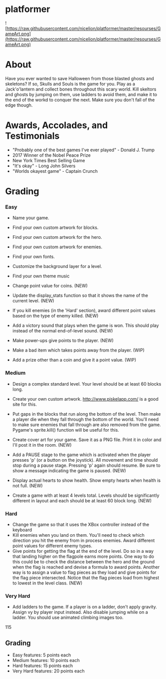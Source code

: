 # platformer

![https://raw.githubusercontent.com/nicelion/platformer/master/resourses/GameArt.png](https://raw.githubusercontent.com/nicelion/platformer/master/resourses/GameArt.png)

# About

Have you ever wanted to save Halloween from those blasted ghosts and skeletons? If so, Skulls and Souls is the game for you. Play as a 
Jack'o'lantern and collect bones throughout this scary world. Kill skeltors and ghosts by jumping on them, use ladders to avoid them, and make it to the end of the workd to conquer the next. Make sure you don't fall of the edge though.

# Awards, Accolades, and Testimonials

- "Probably one of the best games I've ever played" - Donald J. Trump
- 2017 Winner of the Nobel Peace Prize 
- New York Times Best Selling Game
- "It's okay" - Long John Silvers
- "Worlds okayest game" - Captain Crunch

# Grading

### Easy
- Name your game.
- Find your own custom artwork for blocks.
- Find your own custom artwork for the hero.
- Find your own custom artwork for enemies.
- Find your own fonts.
- Customize the background layer for a level.
- Find your own theme music

- Change point value for coins. (NEW) 
- Update the display_stats function so that it shows the name of the current level. (NEW)
- If you kill enemies (in the 'Hard' section), award different point values based on the type of enemy killed. (NEW)

- Add a victory sound that plays when the game is won. This should play instead of the normal end-of-level sound. (NEW)
- Make power-ups give points to the player. (NEW)
- Make a bad item which takes points away from the player. (WIP)
- Add a prize other than a coin and give it a point value. (WIP)

### Medium
- Design a complex standard level. Your level should be at least 60 blocks long.
- Create your own custom artwork. http://www.piskelapp.com/ is a good site for this.
- Put gaps in the blocks that run along the bottom of the level. Then make a player die when they fall through the bottom of the world. You'll need to make sure enemies that fall through are also removed from the game. Pygame's sprite.kill() function will be useful for this.

- Create cover art for your game. Save it as a PNG file. Print it in color and I'll post it in the room. (NEW)
- Add a PAUSE stage to the game which is activated when the player presses 'p' (or a button on the joystick). All movement and time should stop during a pause stage. Pressing 'p' again should resume. Be sure to show a message indicating the game is paused. (NEW)
- Display actual hearts to show health. Show empty hearts when health is not full. (NEW)
- Create a game with at least 4 levels total. Levels should be significantly different in layout and each should be at least 60 block long. (NEW)

### Hard
- Change the game so that it uses the XBox controller instead of the keyboard
- Kill enemies when you land on them. You'll need to check which direction you hit the enemy from in process enemies. Award different point values for different enemy types.
- Give points for getting the flag at the end of the level. Do so in a way that landing higher on the flagpole earns more points. One way to do this could be to check the distance between the hero and the ground when the flag is reached and devise a formula to award points. Another way is to assign a value to flag pieces as they load and give points for the flag piece intersected. Notice that the flag pieces load from highest to lowest in the level class. (NEW)
### Very Hard
- Add ladders to the game. If a player is on a ladder, don't apply gravity. Assign vy by player input instead. Also disable jumping while on a ladder. You should use animated climbing images too.


115

## Grading

- Easy features: 5 points each
- Medium features: 10 points each
- Hard features: 15 points each
- Very Hard features: 20 points each

